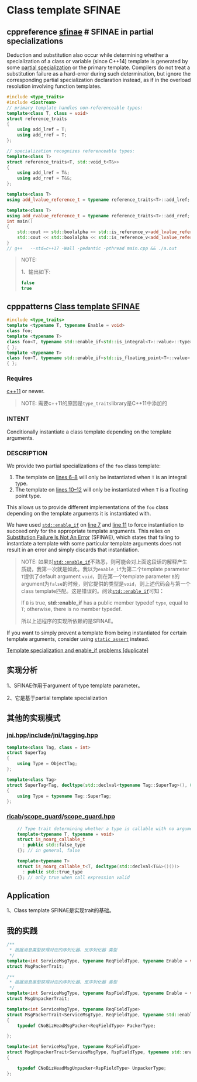 # Class template SFINAE



## cppreference [sfinae](https://en.cppreference.com/w/cpp/language/sfinae) # SFINAE in partial specializations

Deduction and substitution also occur while determining whether a specialization of a class or variable (since C++14) template is generated by some [partial specialization](https://en.cppreference.com/w/cpp/language/partial_specialization) or the primary template. Compilers do not treat a substitution failure as a hard-error during such determination, but ignore the corresponding partial specialization declaration instead, as if in the overload resolution involving function templates.

```C++
#include <type_traits>
#include <iostream>
// primary template handles non-referenceable types:
template<class T, class = void>
struct reference_traits
{
	using add_lref = T;
	using add_rref = T;
};

// specialization recognizes referenceable types:
template<class T>
struct reference_traits<T, std::void_t<T&>>
{
	using add_lref = T&;
	using add_rref = T&&;
};

template<class T>
using add_lvalue_reference_t = typename reference_traits<T>::add_lref;

template<class T>
using add_rvalue_reference_t = typename reference_traits<T>::add_rref;
int main()
{
	std::cout << std::boolalpha << std::is_reference_v<add_lvalue_reference_t<void>> << std::endl;   // false;
	std::cout << std::boolalpha << std::is_reference_v<add_lvalue_reference_t<int>> << std::endl;   // true;
}
// g++   --std=c++17 -Wall -pedantic -pthread main.cpp && ./a.out

```

> NOTE: 
>
> 1、输出如下:
>
> ```c++
> false
> true
> ```
>
> 

## cpppatterns [Class template SFINAE](https://cpppatterns.com/patterns/class-template-sfinae.html)

```c++
#include <type_traits>
template <typename T, typename Enable = void>
class foo;
template <typename T>
class foo<T, typename std::enable_if<std::is_integral<T>::value>::type>
{ };
template <typename T>
class foo<T, typename std::enable_if<std::is_floating_point<T>::value>::type>
{ };
```

### Requires

[c++11](https://cpppatterns.com/#/search/c++11) or newer.

> NOTE: 需要c++11的原因是`type_traits`library是C++11中添加的

### INTENT

Conditionally instantiate a class template depending on the template arguments.

### DESCRIPTION

We provide two partial specializations of the `foo` class template:

1. The template on [lines 6–8](https://cpppatterns.com/patterns/class-template-sfinae.html#line6) will only be instantiated when `T` is an integral type.
2. The template on [lines 10–12](https://cpppatterns.com/patterns/class-template-sfinae.html#line10) will only be instantiated when `T` is a floating point type.

This allows us to provide different implementations of the `foo` class depending on the template arguments it is instantiated with.

We have used [`std::enable_if`](http://en.cppreference.com/w/cpp/types/enable_if) on [line 7](https://cpppatterns.com/patterns/class-template-sfinae.html#line7) and [line 11](https://cpppatterns.com/patterns/class-template-sfinae.html#line11) to force instantiation to succeed only for the appropriate template arguments. This relies on [Substitution Failure Is Not An Error](https://en.wikipedia.org/wiki/Substitution_failure_is_not_an_error) (SFINAE), which states that failing to instantiate a template with some particular template arguments does not result in an error and simply discards that instantiation.

> NOTE: 如果对[`std::enable_if`](http://en.cppreference.com/w/cpp/types/enable_if)不熟悉，则可能会对上面这段话的解释产生质疑，我第一次就是如此。我以为`enable_if`为第二个template parameter `T`提供了default argument `void`，则在第一个template parameter `B`的argument为`false`的时候，则它提供的类型是`void`，则上述代码会与第一个class template匹配。这是错误的。阅读[`std::enable_if`](http://en.cppreference.com/w/cpp/types/enable_if)可知：
>
> If `B` is true, **std::enable_if** has a public member typedef `type`, equal to `T`; otherwise, there is no member typedef.
>
> 所以上述程序的实现所依赖的是SFINAE。

If you want to simply prevent a template from being instantiated for certain template arguments, consider using [`static_assert`](http://en.cppreference.com/w/cpp/language/static_assert) instead.

[Template specialization and enable_if problems [duplicate]](https://stackoverflow.com/questions/29502052/template-specialization-and-enable-if-problems)



## 实现分析

1、SFINAE作用于argument of type template parameter。

2、它是基于partial template specialization



## 其他的实现模式

### [jni.hpp](https://github.com/mapbox/jni.hpp)/[include](https://github.com/mapbox/jni.hpp/tree/master/include)/[jni](https://github.com/mapbox/jni.hpp/tree/master/include/jni)/[tagging.hpp](https://github.com/mapbox/jni.hpp/blob/master/include/jni/tagging.hpp)

```C++
template<class Tag, class = int>
struct SuperTag
{
	using Type = ObjectTag;
};

template<class Tag>
struct SuperTag<Tag, decltype(std::declval<typename Tag::SuperTag>(), 0)>
{
	using Type = typename Tag::SuperTag;
};

```

### [ricab](https://github.com/ricab)/**[scope_guard](https://github.com/ricab/scope_guard)**/[scope_guard.hpp](https://github.com/ricab/scope_guard/blob/master/scope_guard.hpp)

```C++
    // Type trait determining whether a type is callable with no arguments
    template<typename T, typename = void>
    struct is_noarg_callable_t
      : public std::false_type
    {}; // in general, false

    template<typename T>
    struct is_noarg_callable_t<T, decltype(std::declval<T&&>()())>
      : public std::true_type
    {}; // only true when call expression valid
```



## Application

1、Class template SFINAE是实现trait的基础。



## 我的实践

```C++
/**
 * 根据消息类型获得对应的序列化器、反序列化器 类型
 */
template<int ServiceMsgType, typename ReqFieldType, typename Enable = void>
struct MsgPackerTrait;

/**
 * 根据消息类型获得对应的序列化器、反序列化器 类型
 */
template<int ServiceMsgType, typename RspFieldType, typename Enable = void>
struct MsgUnpackerTrait;

template<int ServiceMsgType, typename ReqFieldType>
struct MsgPackerTrait<ServiceMsgType, ReqFieldType, typename std::enable_if<IsTradeMsg(ServiceMsgType)>::type>
{
	typedef CNoBizHeadMsgPacker<ReqFieldType> PackerType;

};

template<int ServiceMsgType, typename RspFieldType>
struct MsgUnpackerTrait<ServiceMsgType, RspFieldType, typename std::enable_if<IsTradeMsg(ServiceMsgType)>::type>
{

	typedef CNoBizHeadMsgUnpacker<RspFieldType> UnpackerType;
};

```

